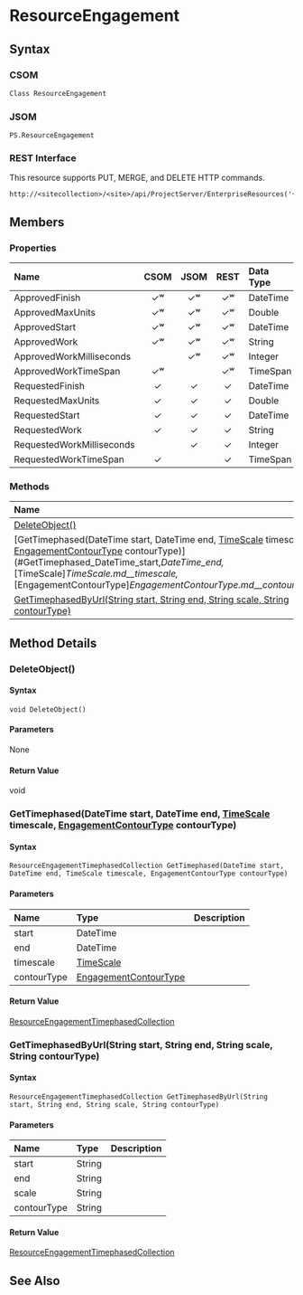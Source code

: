 [comment]: # (Name:ResourceEngagement)
[comment]: # (Type:Object)
[comment]: # (Status:Incomplete)
[comment]: # (GeneratedDate:2016-12-13 02:07:22Z)

# ResourceEngagement





## Syntax

### CSOM

```C#
Class ResourceEngagement 
```
### JSOM

```
PS.ResourceEngagement
```
### REST Interface

This resource supports PUT, MERGE, and DELETE HTTP commands.

```
http://<sitecollection>/<site>/api/ProjectServer/EnterpriseResources('{resourceid}')/Engagements('{engagementid}')
```


## Members

### Properties

|**Name**|**CSOM**|**JSOM**|**REST**|**Data Type**|**Description**|
|:-----|:-----:|:-----:|:-----:|:-----|:-----|
|ApprovedFinish|&#x2713;&#x02B7;|&#x2713;&#x02B7;|&#x2713;&#x02B7;|DateTime||
|ApprovedMaxUnits|&#x2713;&#x02B7;|&#x2713;&#x02B7;|&#x2713;&#x02B7;|Double||
|ApprovedStart|&#x2713;&#x02B7;|&#x2713;&#x02B7;|&#x2713;&#x02B7;|DateTime||
|ApprovedWork|&#x2713;&#x02B7;|&#x2713;&#x02B7;|&#x2713;&#x02B7;|String||
|ApprovedWorkMilliseconds||&#x2713;&#x02B7;|&#x2713;&#x02B7;|Integer||
|ApprovedWorkTimeSpan|&#x2713;&#x02B7;||&#x2713;&#x02B7;|TimeSpan||
|RequestedFinish|&#x2713;|&#x2713;|&#x2713;|DateTime||
|RequestedMaxUnits|&#x2713;|&#x2713;|&#x2713;|Double||
|RequestedStart|&#x2713;|&#x2713;|&#x2713;|DateTime||
|RequestedWork|&#x2713;|&#x2713;|&#x2713;|String||
|RequestedWorkMilliseconds||&#x2713;|&#x2713;|Integer||
|RequestedWorkTimeSpan|&#x2713;||&#x2713;|TimeSpan||





### Methods

|**Name**|**CSOM**|**JSOM**|**REST**|**Data Type**|**Description**|
|:-----|:-----:|:-----:|:-----:|:-----|:-----|
|[DeleteObject()](#DeleteObject__)|&#x2713;|&#x2713;|&#x2713;|void||
|[GetTimephased(DateTime start, DateTime end, [TimeScale](TimeScale.md) timescale, [EngagementContourType](EngagementContourType.md) contourType)](#GetTimephased_DateTime_start,_DateTime_end,_[TimeScale]_TimeScale.md__timescale,_[EngagementContourType]_EngagementContourType.md__contourType_)|&#x2713;|&#x2713;||[ResourceEngagementTimephasedCollection](ResourceEngagementTimephasedCollection.md)||
|[GetTimephasedByUrl(String start, String end, String scale, String contourType)](#GetTimephasedByUrl_String_start,_String_end,_String_scale,_String_contourType_)|||&#x2713;|[ResourceEngagementTimephasedCollection](ResourceEngagementTimephasedCollection.md)||



## Method Details


### <a id="DeleteObject__"></a>DeleteObject()
 


#### Syntax

```
void DeleteObject()
```

#### Parameters

None

#### Return Value

void

### <a id="GetTimephased_DateTime_start,_DateTime_end,_[TimeScale]_TimeScale.md__timescale,_[EngagementContourType]_EngagementContourType.md__contourType_"></a>GetTimephased(DateTime start, DateTime end, [TimeScale](TimeScale.md) timescale, [EngagementContourType](EngagementContourType.md) contourType)
 


#### Syntax

```
ResourceEngagementTimephasedCollection GetTimephased(DateTime start, DateTime end, TimeScale timescale, EngagementContourType contourType)
```

#### Parameters
|**Name** |**Type**|**Description**|
|:------ |:----|:------ |
|start| DateTime | 
|end| DateTime | 
|timescale| [TimeScale](TimeScale.md) | 
|contourType| [EngagementContourType](EngagementContourType.md) | 


#### Return Value

[ResourceEngagementTimephasedCollection](ResourceEngagementTimephasedCollection.md)

### <a id="GetTimephasedByUrl_String_start,_String_end,_String_scale,_String_contourType_"></a>GetTimephasedByUrl(String start, String end, String scale, String contourType)
 


#### Syntax

```
ResourceEngagementTimephasedCollection GetTimephasedByUrl(String start, String end, String scale, String contourType)
```

#### Parameters
|**Name** |**Type**|**Description**|
|:------ |:----|:------ |
|start| String | 
|end| String | 
|scale| String | 
|contourType| String | 


#### Return Value

[ResourceEngagementTimephasedCollection](ResourceEngagementTimephasedCollection.md)


## See Also

